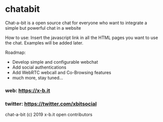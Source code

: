 # chatabit
Chat-a-bit is a open source chat for everyone who want to integrate a simple but powerful chat in a website

How to use:
Insert the javascript link in all the HTML pages you want to use the chat. Examples will be added later.

Roadmap:
- Develop simple and configurable webchat
- Add social authentications
- Add WebRTC webcall and Co-Browsing features
- much more, stay tuned...

### web: https://x-b.it
### twitter: https://twitter.com/xbitsocial

chat-a-bit (c) 2019 x-b.it open contributors

